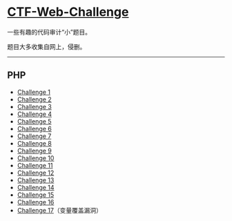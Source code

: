 # [CTF-Web-Challenge](https://github.com/CHYbeta/CTF-Web-Challenge)

一些有趣的代码审计“小”题目。

题目大多收集自网上，侵删。

---
## PHP

* [Challenge 1](php/challenge-1.md)
* [Challenge 2](php/challenge-2.md)
* [Challenge 3](php/challenge-3.md)
* [Challenge 4](php/challenge-4.md)
* [Challenge 5](php/challenge-5.md)
* [Challenge 6](php/challenge-6.md)
* [Challenge 7](php/challenge-7.md)
* [Challenge 8](php/challenge-8.md)
* [Challenge 9](php/challenge-9.md)
* [Challenge 10](php/challenge-10.md)
* [Challenge 11](php/challenge-11.md)
* [Challenge 12](php/challenge-12.md)
* [Challenge 13](php/challenge-13.md)
* [Challenge 14](php/challenge-14.md)
* [Challenge 15](php/challenge-15.md)
* [Challenge 16](php/challenge-16.md)
* [Challenge 17](php/challenge-17.md)（变量覆盖漏洞）



